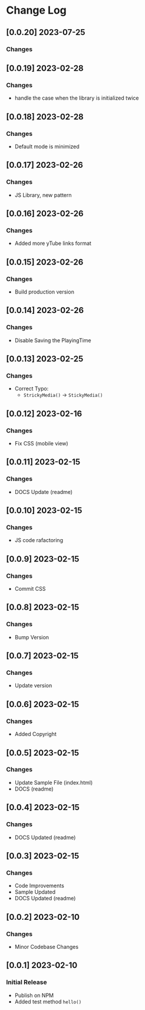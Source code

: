 # Change Log

## [0.0.20] 2023-07-25
### Changes

## [0.0.19] 2023-02-28
### Changes

- handle the case when the library is initialized twice

## [0.0.18] 2023-02-28
### Changes

- Default mode is minimized

## [0.0.17] 2023-02-26
### Changes

- JS Library, new pattern

## [0.0.16] 2023-02-26
### Changes

- Added more yTube links format

## [0.0.15] 2023-02-26
### Changes

- Build production version

## [0.0.14] 2023-02-26
### Changes

- Disable Saving the PlayingTime 

## [0.0.13] 2023-02-25
### Changes

- Correct Typo: 
  - `StrickyMedia()` -> `StickyMedia()`

## [0.0.12] 2023-02-16
### Changes

- Fix CSS (mobile view)

## [0.0.11] 2023-02-15
### Changes

- DOCS Update (readme)

## [0.0.10] 2023-02-15
### Changes

- JS code rafactoring

## [0.0.9] 2023-02-15
### Changes

- Commit CSS  

## [0.0.8] 2023-02-15
### Changes

- Bump Version

## [0.0.7] 2023-02-15
### Changes

- Update version

## [0.0.6] 2023-02-15
### Changes

- Added Copyright  

## [0.0.5] 2023-02-15
### Changes

- Update Sample File (index.html)
- DOCS (readme)

## [0.0.4] 2023-02-15
### Changes

- DOCS Updated (readme)

## [0.0.3] 2023-02-15
### Changes

- Code Improvements 
- Sample Updated 
- DOCS Updated (readme)

## [0.0.2] 2023-02-10
### Changes

- Minor Codebase Changes

## [0.0.1] 2023-02-10
### Initial Release

- Publish on NPM
- Added test method `hello()`
